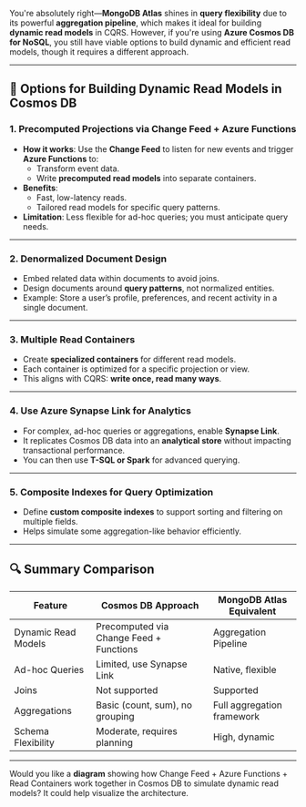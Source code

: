 You're absolutely right—**MongoDB Atlas** shines in **query flexibility** due to its powerful **aggregation pipeline**, which makes it ideal for building **dynamic read models** in CQRS. However, if you're using **Azure Cosmos DB for NoSQL**, you still have viable options to build dynamic and efficient read models, though it requires a different approach.

---

## 🧩 Options for Building Dynamic Read Models in Cosmos DB

### **1. Precomputed Projections via Change Feed + Azure Functions**
- **How it works**: Use the **Change Feed** to listen for new events and trigger **Azure Functions** to:
  - Transform event data.
  - Write **precomputed read models** into separate containers.
- **Benefits**:
  - Fast, low-latency reads.
  - Tailored read models for specific query patterns.
- **Limitation**: Less flexible for ad-hoc queries; you must anticipate query needs.

---

### **2. Denormalized Document Design**
- Embed related data within documents to avoid joins.
- Design documents around **query patterns**, not normalized entities.
- Example: Store a user’s profile, preferences, and recent activity in a single document.

---

### **3. Multiple Read Containers**
- Create **specialized containers** for different read models.
- Each container is optimized for a specific projection or view.
- This aligns with CQRS: **write once, read many ways**.

---

### **4. Use Azure Synapse Link for Analytics**
- For complex, ad-hoc queries or aggregations, enable **Synapse Link**.
- It replicates Cosmos DB data into an **analytical store** without impacting transactional performance.
- You can then use **T-SQL or Spark** for advanced querying.

---

### **5. Composite Indexes for Query Optimization**
- Define **custom composite indexes** to support sorting and filtering on multiple fields.
- Helps simulate some aggregation-like behavior efficiently.

---

## 🔍 Summary Comparison

| Feature                        | Cosmos DB Approach                          | MongoDB Atlas Equivalent                    |
|-------------------------------|---------------------------------------------|---------------------------------------------|
| Dynamic Read Models           | Precomputed via Change Feed + Functions     | Aggregation Pipeline                        |
| Ad-hoc Queries                | Limited, use Synapse Link                   | Native, flexible                            |
| Joins                         | Not supported                               | Supported                                   |
| Aggregations                  | Basic (count, sum), no grouping             | Full aggregation framework                  |
| Schema Flexibility            | Moderate, requires planning                 | High, dynamic                               |

---

Would you like a **diagram** showing how Change Feed + Azure Functions + Read Containers work together in Cosmos DB to simulate dynamic read models? It could help visualize the architecture.
